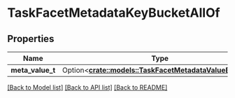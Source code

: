 # TaskFacetMetadataKeyBucketAllOf

## Properties

Name | Type | Description | Notes
------------ | ------------- | ------------- | -------------
**meta_value_t** | Option<[**crate::models::TaskFacetMetadataValueBuckets**](task_facet_metadata_value_buckets.md)> |  | [optional]

[[Back to Model list]](../README.md#documentation-for-models) [[Back to API list]](../README.md#documentation-for-api-endpoints) [[Back to README]](../README.md)


